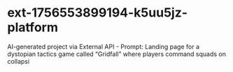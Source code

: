 # ext-1756553899194-k5uu5jz-platform
AI-generated project via External API - Prompt: Landing page for a dystopian tactics game called “Gridfall” where players command squads on collapsi
